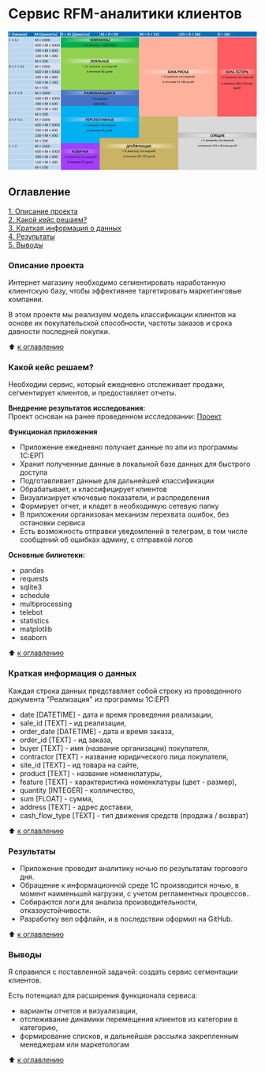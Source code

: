 # Сервис RFM-аналитики клиентов

![Текст с описанием картинки](/data/rfm_segments.jpg)


## Оглавление  
[1. Описание проекта](https://github.com/SergeyObukhov/RFM-analitics#описание-проекта)  
[2. Какой кейс решаем?](https://github.com/SergeyObukhov/sf_data_science/tree/main/projekt_0#какой-кейс-решаем)  
[3. Краткая информация о данных](https://github.com/SergeyObukhov/sf_data_science/tree/main/projekt_0#краткая-информация-о-данных)   
[4. Результаты](https://github.com/SergeyObukhov/sf_data_science/tree/main/projekt_0#результаты)  
[5. Выводы](https://github.com/SergeyObukhov/sf_data_science/tree/main/projekt_0#выводы)  
  
### Описание проекта  
Интернет магазину необходимо сегментировать наработанную клиентскую базу, чтобы эффективнее таргетировать маркетинговые компании.

В этом проекте мы реализуем модель классификации клиентов на основе их покупательской способности, частоты заказов и срока давности последней покупки. 
  
:arrow_up: [к оглавлению](https://github.com/SergeyObukhov/sf_data_science/tree/main/projekt_0#оглавление)  
  
  
### Какой кейс решаем?  
Необходим сервис, который ежедневно отслеживает продажи, сегментирует клиентов, и предоставляет отчеты.  
  
**Внедрение результатов исследования:**  
Проект основан на ранее проведенном исследовании: [Проект](https://github.com/SergeyObukhov/sf_data_science/tree/main/projekt_7)
  
**Функционал приложения**  
- Приложение ежедневно получает данные по апи из программы 1С:ЕРП
- Хранит полученные данные в локальной базе данных для быстрого доступа
- Подготавливает данные для дальнейшей классификации
- Обрабатывает, и классифицирует клиентов
- Визуализирует ключевые показатели, и распределения
- Формирует отчет, и кладет в необходимую сетевую папку
- В приложении организован механизм перехвата ошибок, без остановки сервиса
- Есть возможность отправки уведомлений в телеграм, в том числе сообщений об ошибках админу, с отправкой логов

  
**Основные билиотеки:**  
- pandas
- requests
- sqlite3
- schedule
- multiprocessing
- telebot
- statistics
- matplotlib
- seaborn
  
:arrow_up: [к оглавлению](https://github.com/SergeyObukhov/sf_data_science/tree/main/projekt_0#оглавление)  

### Краткая информация о данных
Каждая строка данных представляет собой строку из проведенного документа "Реализация" из программы 1С:ЕРП

- date [DATETIME] - дата и время проведения реализации,
- sale_id [TEXT] - ид реализации,
- order_date [DATETIME] - дата и время заказа,
- order_id [TEXT] - ид заказа,
- buyer [TEXT] - имя (название организации) покупателя, 
- contractor [TEXT] - название юридического лица покупателя,
- site_id [TEXT] - ид товара на сайте,
- product [TEXT] - название номенклатуры,
- feature [TEXT] - характеристика номенклатуры (цвет - размер),
- quantity [INTEGER] - колличество,
- sum [FLOAT] - сумма,
- address [TEXT] - адрес доставки,
- cash_flow_type [TEXT] - тип движения средств (продажа / возврат)
  
:arrow_up: [к оглавлению](https://github.com/SergeyObukhov/sf_data_science/tree/main/projekt_0#оглавление)  
   
  
### Результаты  
- Приложение проводит аналитику ночью по результатам торгового дня.
- Обращение к информационной среде 1С производится ночью, в момент наименьшей нагрузки, с учетом регламентных процессов..  
- Собираются логи для анализа производительности, отказоустойчивости.
- Разработку вел оффлайн, и в последствии оформил на GitHub.
  
:arrow_up: [к оглавлению](https://github.com/SergeyObukhov/sf_data_science/tree/main/projekt_0#оглавление)  
  
  
### Выводы  
Я справился с поставленной задачей: создать сервис сегментации клиентов.

Есть потенциал для расширения функционала сервиса:
- варианты отчетов и визуализации,
- отслеживание динамики перемещения клиентов из категории в категорию,
- формирование списков, и дальнейшая рассылка закрепленным менеджерам или маркетологам
  
:arrow_up: [к оглавлению](https://github.com/SergeyObukhov/sf_data_science/tree/main/projekt_0#оглавление)